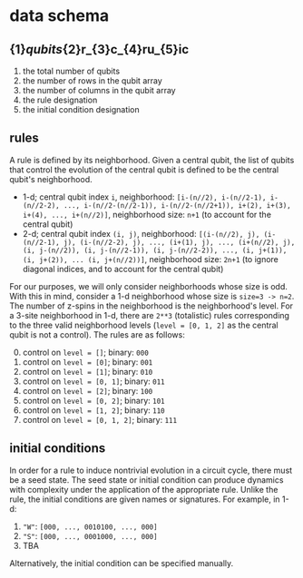 # data schema

## {1}_qubits_{2}r_{3}c_{4}ru_{5}ic

1. the total number of qubits
2. the number of rows in the qubit array
3. the number of columns in the qubit array
4. the rule designation
5. the initial condition designation

## rules

A rule is defined by its neighborhood. Given a central qubit, the list of qubits that control the evolution of the central qubit is defined to be the central qubit's neighborhood.

* 1-d; central qubit index `i`, neighborhood: `[i-(n//2), i-(n//2-1), i-(n//2-2), ..., i-(n//2-(n//2-1)), i-(n//2-(n//2+1)), i+(2), i+(3), i+(4), ..., i+(n//2)]`, neighborhood size: `n+1` (to account for the central qubit)
* 2-d; central qubit index `(i, j)`, neighborhood: `[(i-(n//2), j), (i-(n//2-1), j), (i-(n//2-2), j), ..., (i+(1), j), ..., (i+(n//2), j), (i, j-(n//2)), (i, j-(n//2-1)), (i, j-(n//2-2)), ..., (i, j+(1)), (i, j+(2)), ... (i, j+(n//2))]`, neighborhood size: `2n+1` (to ignore diagonal indices, and to account for the central qubit)

For our purposes, we will only consider neighborhoods whose size is odd. With this in mind, consider a 1-d neighborhood whose size is `size=3 -> n=2`. The number of z-spins in the neighborhood is the neighborhood's level. For a 3-site neighborhood in 1-d, there are `2**3` (totalistic) rules corresponding to the three valid neighborhood levels (`level = [0, 1, 2]` as the central qubit is not a control). The rules are as follows:

0. control on `level = []`; binary: `000`
1. control on `level = [0]`; binary: `001`
2. control on `level = [1]`; binary: `010`
3. control on `level = [0, 1]`; binary: `011`
4. control on `level = [2]`; binary: `100`
5. control on `level = [0, 2]`; binary: `101`
6. control on `level = [1, 2]`; binary: `110`
7. control on `level = [0, 1, 2]`; binary: `111`

## initial conditions

In order for a rule to induce nontrivial evolution in a circuit cycle, there must be a seed state. The seed state or initial condition can produce dynamics with complexity under the application of the appropriate rule. Unlike the rule, the initial conditions are given names or signatures. For example, in 1-d:

1. `"W"`: `[000, ..., 0010100, ..., 000]`
2. `"S"`: `[000, ..., 0001000, ..., 000]`
3. TBA

Alternatively, the initial condition can be specified manually.

